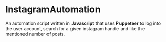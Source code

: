 # InstagramAutomation
An automation script written in **Javascript** that uses **Puppeteer** to log into the user account, search for a given instagram handle and like the mentioned number of posts.